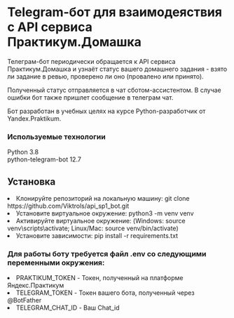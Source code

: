 <h1>Telegram-бот для взаимодеяствия с API сервиса Практикум.Домашка</h1>
Телеграм-бот периодически обращается к API сервиса Практикум.Домашка и узнаёт статус вашего домашнего задания - взято ли задание в ревью, проверено ли оно (провалено или принято).

Полученный статус отправляется в чат сботом-ассистентом.
В случае ошибки бот также пришлет сообщение в телеграм чат.

Бот разработан в учебных целях на курсе Python-разработчик от Yandex.Praktikum.

<h3>Используемые технологии</h3>
Python 3.8<br>
python-telegram-bot 12.7
<h2>Установка</h2>
<li>Клонируйте репозиторий на локальную машину: git clone https://github.com/Viktrols/api_sp1_bot.git</li>
<li>Установите виртуальное окружение: python3 -m venv venv</li>
<li>Активируйте виртуальное окружение: (Windows: source venv\scripts\activate; Linux/Mac: source venv/bin/activate)</li>
  <li>Установите зависимости: pip install -r requirements.txt</li>
<h3>Для работы боту требуется файл .env со следующими переменными окружения:</h3>
<li>PRAKTIKUM_TOKEN - Токен, полученный на платформе Яндекс.Практикум</li>
<li>TELEGRAM_TOKEN - Токен вашего бота, полученный через @BotFather</li>
<li>TELEGRAM_CHAT_ID - Ваш Chat_id</li>
